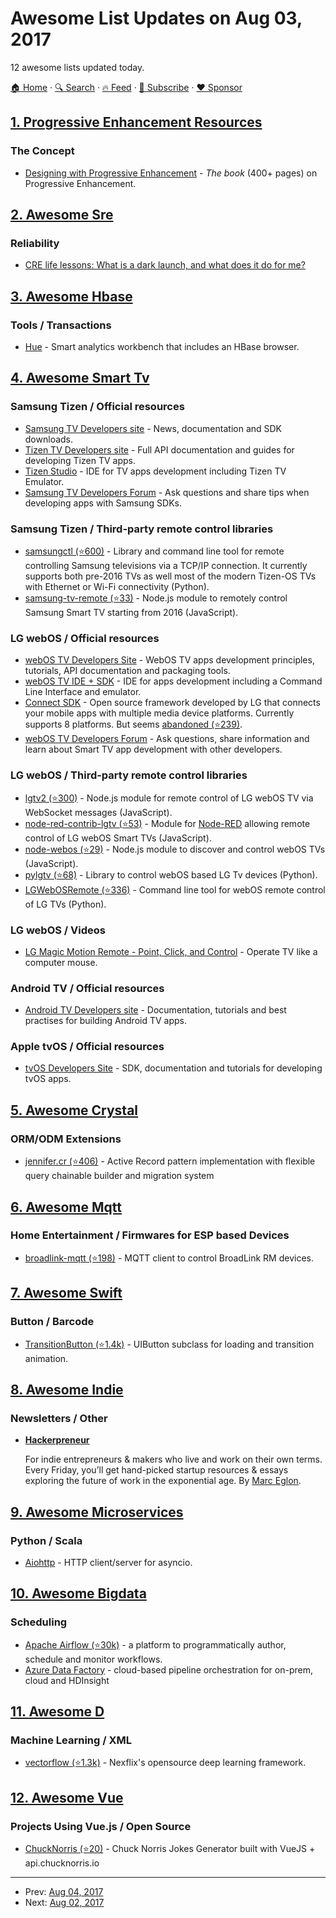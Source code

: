# Awesome List Updates on Aug 03, 2017

12 awesome lists updated today.

[🏠 Home](/README.md) · [🔍 Search](https://www.trackawesomelist.com/search/) · [🔥 Feed](https://www.trackawesomelist.com/rss.xml) · [📮 Subscribe](https://trackawesomelist.us17.list-manage.com/subscribe?u=d2f0117aa829c83a63ec63c2f&id=36a103854c) · [❤️  Sponsor](https://github.com/sponsors/theowenyoung)



## [1. Progressive Enhancement Resources](/content/jbmoelker/progressive-enhancement-resources/README.md)

### The Concept

*   [Designing with Progressive Enhancement](https://www.filamentgroup.com/dwpe/) - *The book* (400+ pages) on Progressive Enhancement.

## [2. Awesome Sre](/content/dastergon/awesome-sre/README.md)

### Reliability

*   [CRE life lessons: What is a dark launch, and what does it do for me?](https://cloudplatform.googleblog.com/2017/08/CRE-life-lessons-what-is-a-dark-launch-and-what-does-it-do-for-me.html)

## [3. Awesome Hbase](/content/rayokota/awesome-hbase/README.md)

### Tools / Transactions

*   [Hue](http://gethue.com) - Smart analytics workbench that includes an HBase browser.

## [4. Awesome Smart Tv](/content/vitalets/awesome-smart-tv/README.md)

### Samsung Tizen / Official resources

*   [Samsung TV Developers site](http://developer.samsung.com/tv) - News, documentation and SDK downloads.
*   [Tizen TV Developers site](https://developer.tizen.org/tizen/tv) - Full API documentation and guides for developing Tizen TV apps.
*   [Tizen Studio](https://developer.tizen.org/development/tizen-studio/download) - IDE for TV apps development including Tizen TV Emulator.
*   [Samsung TV Developers Forum](http://developer.samsung.com/forum/?topCtgy=06) - Ask questions and share tips when developing apps with Samsung SDKs.

### Samsung Tizen / Third-party remote control libraries

*   [samsungctl (⭐600)](https://github.com/Ape/samsungctl) - Library and command line tool for remote controlling Samsung televisions via a TCP/IP connection. It currently supports both pre-2016 TVs as well most of the modern Tizen-OS TVs with Ethernet or Wi-Fi connectivity (Python).
*   [samsung-tv-remote (⭐33)](https://github.com/Badisi/samsung-tv-remote) - Node.js module to remotely control Samsung Smart TV starting from 2016 (JavaScript).

### LG webOS / Official resources

*   [webOS TV Developers Site](http://webostv.developer.lge.com) - WebOS TV apps development principles, tutorials, API documentation and packaging tools.
*   [webOS TV IDE + SDK](http://webostv.developer.lge.com/sdk/download/download-sdk/) - IDE for apps development including a Command Line Interface and emulator.
*   [Connect SDK](http://www.svlconnectsdk.com/) - Open source framework developed by LG that connects your mobile apps with multiple media device platforms. Currently supports 8 platforms. But seems [abandoned (⭐239)](https://github.com/ConnectSDK/Connect-SDK-Android/issues/364).
*   [webOS TV Developers Forum](http://developer.lge.com/community/forums/RetrieveForumList.dev?prodTypeCode=TV) - Ask questions, share information and learn about Smart TV app development with other developers.

### LG webOS / Third-party remote control libraries

*   [lgtv2 (⭐300)](https://github.com/hobbyquaker/lgtv2) - Node.js module for remote control of LG webOS TV via WebSocket messages (JavaScript).
*   [node-red-contrib-lgtv (⭐53)](https://github.com/hobbyquaker/node-red-contrib-lgtv) - Module for [Node-RED](https://nodered.org) allowing  remote control of LG webOS Smart TVs (JavaScript).
*   [node-webos (⭐29)](https://github.com/WeeJeWel/node-webos) - Node.js module to discover and control webOS TVs (JavaScript).
*   [pylgtv (⭐68)](https://github.com/TheRealLink/pylgtv) - Library to control webOS based LG Tv devices (Python).
*   [LGWebOSRemote (⭐336)](https://github.com/klattimer/LGWebOSRemote) - Command line tool for webOS remote control of LG TVs (Python).

### LG webOS / Videos

*   [LG Magic Motion Remote - Point, Click, and Control](https://youtu.be/yxu0G7jM_us) - Operate TV like a computer mouse.

### Android TV / Official resources

*   [Android TV Developers site](https://developer.android.com/training/tv/start/start.html) - Documentation, tutorials and best practises for building Android TV apps.

### Apple tvOS / Official resources

*   [tvOS Developers Site](https://developer.apple.com/tvos/) - SDK, documentation and tutorials for developing tvOS apps.

## [5. Awesome Crystal](/content/veelenga/awesome-crystal/README.md)

### ORM/ODM Extensions

*   [jennifer.cr (⭐406)](https://github.com/imdrasil/jennifer.cr) - Active Record pattern implementation with flexible query chainable builder and migration system

## [6. Awesome Mqtt](/content/hobbyquaker/awesome-mqtt/README.md)

### Home Entertainment / Firmwares for ESP based Devices

*   [broadlink-mqtt (⭐198)](https://github.com/eschava/broadlink-mqtt) - MQTT client to control BroadLink RM devices.

## [7. Awesome Swift](/content/matteocrippa/awesome-swift/README.md)

### Button / Barcode

*   [TransitionButton (⭐1.4k)](https://github.com/AladinWay/TransitionButton) - UIButton subclass for loading and transition animation.

## [8. Awesome Indie](/content/mezod/awesome-indie/README.md)

### Newsletters / Other

*   **[Hackerpreneur](https://hackerpreneur.co/)**

    For indie entrepreneurs & makers who live and work on their own terms. Every Friday, you’ll get hand-picked startup resources & essays exploring the future of work in the exponential age. By [Marc Eglon](https://twitter.com/MarcEglon).

## [9. Awesome Microservices](/content/mfornos/awesome-microservices/README.md)

### Python / Scala

*   [Aiohttp](http://aiohttp.readthedocs.io/en/stable/) - HTTP client/server for asyncio.

## [10. Awesome Bigdata](/content/newTendermint/awesome-bigdata/README.md)

### Scheduling

*   [Apache Airflow (⭐30k)](https://github.com/apache/incubator-airflow) - a platform to programmatically author, schedule and monitor workflows.
*   [Azure Data Factory](https://docs.microsoft.com/en-us/azure/data-factory/data-factory-introduction) - cloud-based pipeline orchestration for on-prem, cloud and HDInsight

## [11. Awesome D](/content/dlang-community/awesome-d/README.md)

### Machine Learning / XML

*   [vectorflow (⭐1.3k)](https://github.com/Netflix/vectorflow) - Nexflix's opensource deep learning framework.

## [12. Awesome Vue](/content/vuejs/awesome-vue/README.md)

### Projects Using Vue.js / Open Source

*   [ChuckNorris (⭐20)](https://github.com/mazipan/chucknorris) - Chuck Norris Jokes Generator built with VueJS + api.chucknorris.io

---

- Prev: [Aug 04, 2017](/content/2017/08/04/README.md)
- Next: [Aug 02, 2017](/content/2017/08/02/README.md)